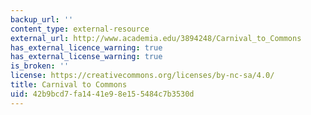```yaml
---
backup_url: ''
content_type: external-resource
external_url: http://www.academia.edu/3894248/Carnival_to_Commons
has_external_licence_warning: true
has_external_license_warning: true
is_broken: ''
license: https://creativecommons.org/licenses/by-nc-sa/4.0/
title: Carnival to Commons
uid: 42b9bcd7-fa14-41e9-8e15-5484c7b3530d
---
```

